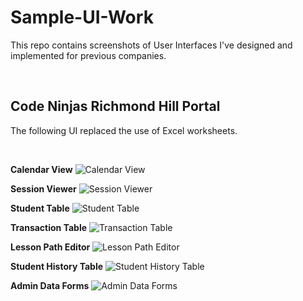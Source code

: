 # Sample-UI-Work
This repo contains screenshots of User Interfaces I've designed and implemented for previous companies. 

<br>


## Code Ninjas Richmond Hill Portal
The following UI replaced the use of Excel worksheets. 

<br>



**Calendar View**
![Calendar View](https://github.com/NigelLobo/Sample-UI-Work/blob/main/Code%20Ninjas%20Portal%20UI/Calendar%20View.png)

**Session Viewer**
![Session Viewer](https://github.com/NigelLobo/Sample-UI-Work/blob/main/Code%20Ninjas%20Portal%20UI/Session%20View.png)

**Student Table**
![Student Table](https://github.com/NigelLobo/Sample-UI-Work/blob/main/Code%20Ninjas%20Portal%20UI/Student%20View.png)

**Transaction Table**
![Transaction Table](https://github.com/NigelLobo/Sample-UI-Work/blob/main/Code%20Ninjas%20Portal%20UI/Transaction%20View.png)

**Lesson Path Editor**
![Lesson Path Editor](https://github.com/NigelLobo/Sample-UI-Work/blob/main/Code%20Ninjas%20Portal%20UI/Lesson%20Paths.png)

**Student History Table**
![Student History Table](https://github.com/NigelLobo/Sample-UI-Work/blob/main/Code%20Ninjas%20Portal%20UI/Student%20History.png)

**Admin Data Forms**
![Admin Data Forms](https://github.com/NigelLobo/Sample-UI-Work/blob/main/Code%20Ninjas%20Portal%20UI/Admin%20Add%20Data.png)

